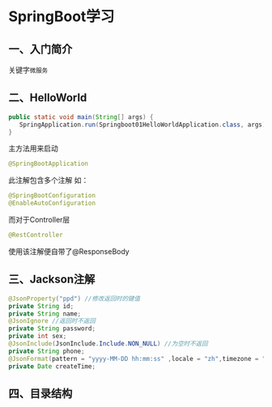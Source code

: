 # SpringBoot学习

## 一、入门简介

关键字`微服务`

## 二、HelloWorld

```java
public static void main(String[] args) {
   SpringApplication.run(Springboot01HelloWorldApplication.class, args);
}
```

主方法用来启动



```java
@SpringBootApplication
```

此注解包含多个注解 如：

```java
@SpringBootConfiguration
@EnableAutoConfiguration
```

而对于Controller层

```Java
@RestController
```

使用该注解便自带了@ResponseBody

## 三、Jackson注解

```java
@JsonProperty("ppd") //修改返回时的键值
private String id;
private String name;
@JsonIgnore //返回时不返回
private String password;
private int sex;
@JsonInclude(JsonInclude.Include.NON_NULL) //为空时不返回
private String phone;
@JsonFormat(pattern = "yyyy-MM-DD hh:mm:ss" ,locale = "zh",timezone = "GMT+8") //日期格式
private Date createTime;
```

## 四、目录结构

